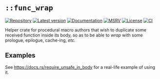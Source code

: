 # `::func_wrap`

[![Repository](https://img.shields.io/badge/repository-GitHub-brightgreen.svg)](https://github.com/danielhenrymantilla/func_wrap.rs)
[![Latest version](https://img.shields.io/crates/v/func_wrap.svg)](https://crates.io/crates/func_wrap)
[![Documentation](https://docs.rs/func_wrap/badge.svg)](https://docs.rs/func_wrap)
[![MSRV](https://img.shields.io/badge/MSRV-1.42.0-white)](https://gist.github.com/danielhenrymantilla/8e5b721b3929084562f8f65668920c33)
[![License](https://img.shields.io/crates/l/func_wrap.svg)](https://github.com/danielhenrymantilla/func_wrap.rs/blob/master/LICENSE)
[![CI](https://github.com/danielhenrymantilla/func_wrap.rs/workflows/CI/badge.svg)](https://github.com/danielhenrymantilla/func_wrap.rs/actions)

Helper crate for procedural macro authors that wish to duplicate some
received function inside its body, so as to be able to _wrap_ with some
prologue, epilogue, cache-ing, _etc._

## Examples

See https://docs.rs/require_unsafe_in_body for a real-life example of using
it.

[https://docs.rs/require_unsafe_in_body]: https://docs.rs/require_unsafe_in_body
